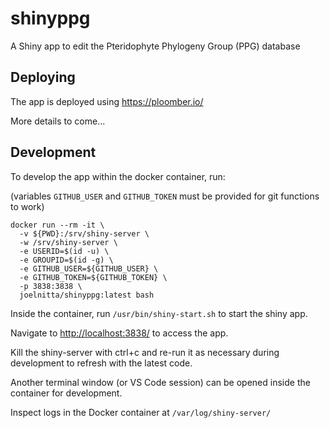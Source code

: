 # shinyppg

A Shiny app to edit the Pteridophyte Phylogeny Group (PPG) database

## Deploying

The app is deployed using <https://ploomber.io/>

More details to come...

## Development

To develop the app within the docker container, run:

(variables `GITHUB_USER` and `GITHUB_TOKEN` must be provided for git functions to work)

```
docker run --rm -it \
  -v ${PWD}:/srv/shiny-server \
  -w /srv/shiny-server \
  -e USERID=$(id -u) \
  -e GROUPID=$(id -g) \
  -e GITHUB_USER=${GITHUB_USER} \
  -e GITHUB_TOKEN=${GITHUB_TOKEN} \
  -p 3838:3838 \
  joelnitta/shinyppg:latest bash
```

Inside the container, run `/usr/bin/shiny-start.sh` to start the shiny app.

Navigate to <http://localhost:3838/> to access the app.

Kill the shiny-server with ctrl+c and re-run it as necessary during development to refresh with the latest code.

Another terminal window (or VS Code session) can be opened inside the container for development.

Inspect logs in the Docker container at `/var/log/shiny-server/`